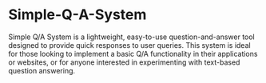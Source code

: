 # Simple-Q-A-System
Simple Q/A System is a lightweight, easy-to-use question-and-answer tool designed to provide quick responses to user queries. This system is ideal for those looking to implement a basic Q/A functionality in their applications or websites, or for anyone interested in experimenting with text-based question answering.
